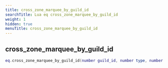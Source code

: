 ```yaml
---
title: cross_zone_marquee_by_guild_id
searchTitle: Lua eq cross_zone_marquee_by_guild_id
weight: 1
hidden: true
menuTitle: cross_zone_marquee_by_guild_id
---
```

## cross_zone_marquee_by_guild_id
```lua
eq.cross_zone_marquee_by_guild_id(number guild_id, number type, number priority, number fade_in, number fade_out, number duration, const char *message) -- void
```